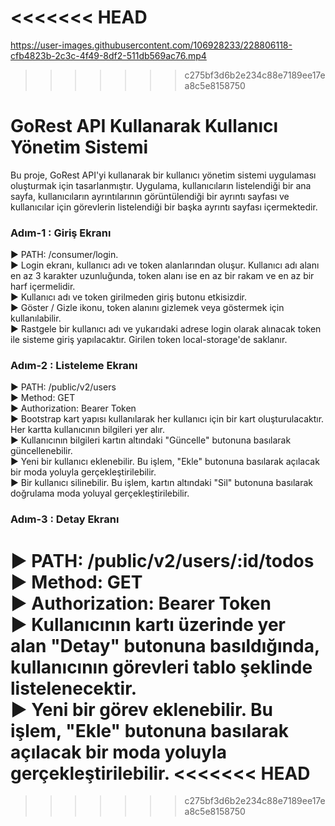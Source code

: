 <<<<<<< HEAD
=======


https://user-images.githubusercontent.com/106928233/228806118-cfb4823b-2c3c-4f49-8df2-511db569ac76.mp4



>>>>>>> c275bf3d6b2e234c88e7189ee17ea8c5e8158750
# GoRest API Kullanarak Kullanıcı Yönetim Sistemi

Bu proje, GoRest API'yi kullanarak bir kullanıcı yönetim sistemi uygulaması oluşturmak için tasarlanmıştır. Uygulama, kullanıcıların listelendiği bir ana sayfa, kullanıcıların ayrıntılarının görüntülendiği bir ayrıntı sayfası ve kullanıcılar için görevlerin listelendiği bir başka ayrıntı sayfası içermektedir.

### Adım-1 : Giriş Ekranı

► PATH: /consumer/login.<br>
► Login ekranı, kullanıcı adı ve token alanlarından oluşur. Kullanıcı adı alanı en az 3 karakter uzunluğunda, token alanı ise en az bir rakam ve en az bir harf içermelidir.<br>
► Kullanıcı adı ve token girilmeden giriş butonu etkisizdir.<br>
► Göster / Gizle ikonu, token alanını gizlemek veya göstermek için kullanılabilir.<br>
► Rastgele bir kullanıcı adı ve yukarıdaki adrese login olarak alınacak token ile sisteme giriş yapılacaktır. Girilen token local-storage'de saklanır.

### Adım-2 : Listeleme Ekranı

► PATH: /public/v2/users<br>
► Method: GET<br>
► Authorization: Bearer Token<br>
► Bootstrap kart yapısı kullanılarak her kullanıcı için bir kart oluşturulacaktır. Her kartta kullanıcının bilgileri yer alır.<br>
► Kullanıcının bilgileri kartın altındaki "Güncelle" butonuna basılarak güncellenebilir.<br>
► Yeni bir kullanıcı eklenebilir. Bu işlem, "Ekle" butonuna basılarak açılacak bir moda yoluyla gerçekleştirilebilir.<br>
► Bir kullanıcı silinebilir. Bu işlem, kartın altındaki "Sil" butonuna basılarak doğrulama moda yoluyal gerçekleştirilebilir.

### Adım-3 : Detay Ekranı

► PATH: /public/v2/users/:id/todos<br>
► Method: GET<br>
► Authorization: Bearer Token<br>
► Kullanıcının kartı üzerinde yer alan "Detay" butonuna basıldığında, kullanıcının görevleri tablo şeklinde listelenecektir.<br>
► Yeni bir görev eklenebilir. Bu işlem, "Ekle" butonuna basılarak açılacak bir moda yoluyla gerçekleştirilebilir.
<<<<<<< HEAD
=======


>>>>>>> c275bf3d6b2e234c88e7189ee17ea8c5e8158750
